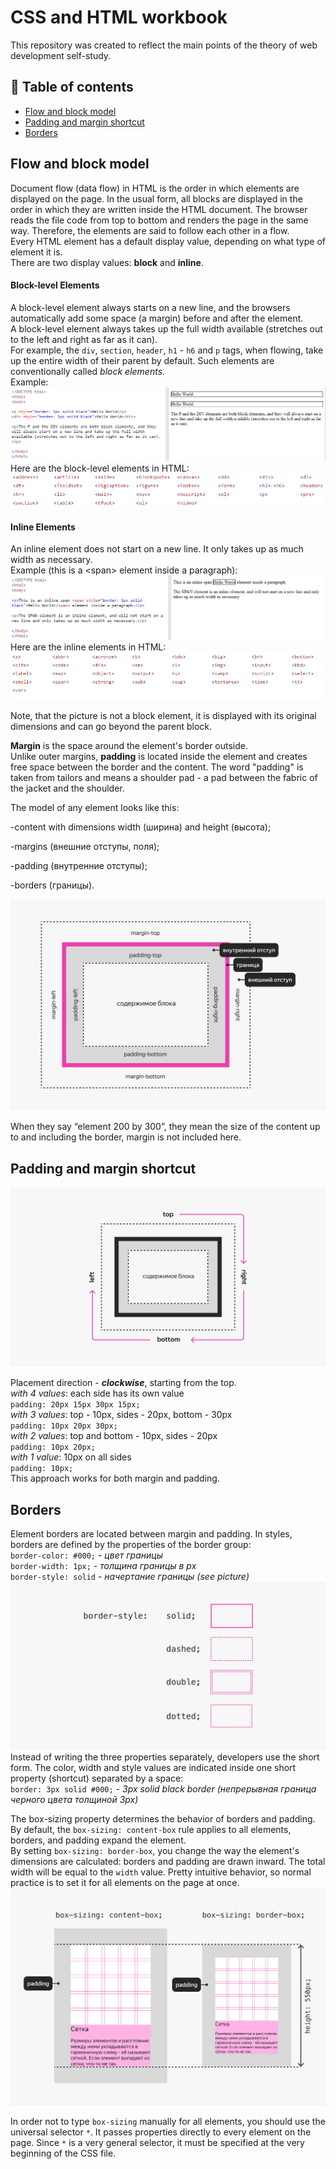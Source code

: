 # CSS and HTML workbook
This repository was created to reflect the main points of the theory of web development self-study.
## 🎀 Table of contents
- [Flow and block model](#flow-and-block-model)
- [Padding and margin shortcut](#padding-and-margin-shortcut)
- [Borders](#borders)


## Flow and block model 
Document flow (data flow) in HTML is the order in which elements are displayed on the page. In the usual form, all blocks are displayed in the order in which they are written inside the HTML document.
The browser reads the file code from top to bottom and renders the page in the same way. Therefore, the elements are said to follow each other in a flow.  
Every HTML element has a default display value, depending on what type of element it is.  
There are two display values: **block** and **inline**.  
#### Block-level Elements
A block-level element always starts on a new line, and the browsers automatically add some space (a margin) before and after the element.  
A block-level element always takes up the full width available (stretches out to the left and right as far as it can).  
For example, the <code>div</code>, <code>section</code>, <code>header</code>, <code>h1</code> - <code>h6</code> and <code>p</code> tags, when flowing, take up the entire width of their parent by default. Such elements are conventionally called *block elements*.  
Example:  
![block_elements_example.png](media/pictures/block_elements_example.png)  
Here are the block-level elements in HTML:
![block_elements_tags.png](media/pictures/block_elements_tags.png)  

#### Inline Elements
An inline element does not start on a new line. It only takes up as much width as necessary.  
Example (this is a \<span\> element inside a paragraph):  
![inline_elements_example.png](media/pictures/inline_elements_example.png)  
Here are the inline elements in HTML:
![inline_elements_tags.png](media/pictures/inline_elements_tags.png)  

Note, that the picture is not a block element, it is displayed with its original dimensions and can go beyond the parent block.


<b>Margin</b> is the space around the element's border outside.  
Unlike outer margins, <b>padding</b> is located inside the element and creates free space between the border and the content. The word "padding" is taken from tailors and means a shoulder pad - a pad between the fabric of the jacket and the shoulder.

The model of any element looks like this:

-content with dimensions width (ширина) and height (высота);

-margins (внешние отступы, поля);

-padding (внутренние отступы);

-borders (границы).

![padding_margin_edges.png](media/pictures/padding_margin_edges.png)

When they say “element 200 by 300”, they mean the size of the content up to and including the border, margin is not included here.


## Padding and margin shortcut
![padding_margin_shortcut.png](media/pictures/padding_margin_shortcut.png)

Placement direction - ***clockwise***, starting from the top.  
*with 4 values*: each side has its own value  
<code>padding: 20px 15px 30px 15px;</code>  
*with 3 values*: top - 10px, sides - 20px, bottom - 30px  
<code>padding: 10px 20px 30px; </code>  
*with 2 values*: top and bottom - 10px, sides - 20px  
<code>padding: 10px 20px;</code>  
*with 1 value*: 10px on all sides  
<code>padding: 10px; </code>  
This approach works for both margin and padding.

## Borders
Element borders are located between margin and padding. In styles, borders are defined by the properties of the border group:  
<code>border-color: #000;</code> - *цвет границы*  
<code>border-width: 1px;</code> - *толщина границы в px*  
<code>border-style: solid</code> - *начертание границы (see picture)*  
![border_styles.png](media/pictures/border_style.png)
Instead of writing the three properties separately, developers use the short form. The color, width and style values are indicated inside one short property (shortcut) separated by a space:  
<code>border: 3px solid #000;</code> - *3px solid black border (непрерывная граница черного цвета толщиной 3px)*  

The box-sizing property determines the behavior of borders and padding. By default, the <code>box-sizing: content-box</code> rule applies to all elements, borders, and padding expand the element.  
By setting <code>box-sizing: border-box</code>, you change the way the element's dimensions are calculated: borders and padding are drawn inward. The total width will be equal to the <code>width</code> value. Pretty intuitive behavior, so normal practice is to set it for all elements on the page at once.
![box_sizing.png](media/pictures/box_sizing.png)

In order not to type <code>box-sizing</code> manually for all elements, you should use the universal selector <code>\*</code>. It passes properties directly to every element on the page. Since <code>\*</code> is a very general selector, it must be specified at the very beginning of the CSS file.

